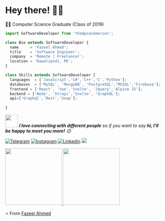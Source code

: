 <!-- Greeting -->
# Hey there! :wave::smiley:

👨‍🎓 Computer Science Graduate (Class of 2019) 

```js
import SoftwareDeveloper from 'thompsonemerson';

class Bio extends SoftwareDeveloper {
  name     = 'Fazeel Ahmed';
  title    = 'Software Engineer';
  company  = 'Remote | Freelancer';
  location = 'Rawalipndi, PK';
}

class Skills extends SoftwareDeveloper {
  languages  = ['JavaScript','C#','C++','C','Python'];
  databases  = ['MySQL', 'MongoDB', 'PostgreSQL','MSSQL','Firebase'];
  frontend = ['React', 'Vue','Svelte', 'Jquery','Alpine JS'];
  backend = ['Node', 'Strapi','Svelte', 'GraphQL'];
  api=['Graphql','Rest','Soap'];
  
}
```

<img src="https://media.giphy.com/media/LnQjpWaON8nhr21vNW/giphy.gif" width="40"> <em><b>I love connecting with different people</b> so if you want to say <b>hi, I'll be happy to meet you more!</b> :blush:</em>


[![Telegram](https://img.shields.io/badge/-@thefazeelqureshi-blue?style=flat&logo=Telegram&logoColor=white)](https://t.me/thefazeelqureshi)
[![Instagram](https://img.shields.io/badge/-thefazeelqureshi-c13584?style=flat&labelColor=c13584&logo=instagram&logoColor=white)](https://www.instagram.com/thefazeelqureshi)
[![Linkedin](https://img.shields.io/badge/-thefazeelqureshi-blue?style=flat&logo=Linkedin&logoColor=white)](https://www.linkedin.com/in/thefazeelqureshi)
![](https://komarev.com/ghpvc/?username=thefazeelqureshi&style=flat)

<!-- Profile View Count -->
<a href="https://github.com/thefazeelqureshi">
  <img height="180em" src="https://github-readme-stats.vercel.app/api?username=thefazeelqureshi&theme=buefy&show_icons=true" />
  <img height="180em" src="https://github-readme-stats.vercel.app/api/top-langs/?username=thefazeelqureshi&theme=buefy&layout=compact" />
</a>

<br/>


⭐️ From [Fazeel Ahmed](https://github.com/thefazeelqureshi)

